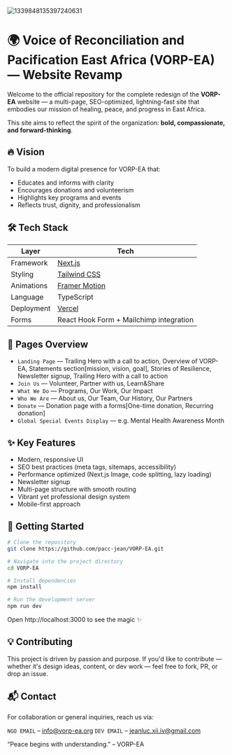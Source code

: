 ![1339848135397240631](https://github.com/user-attachments/assets/fe91fbed-16b3-48d0-b4d5-57db3a76fe48)
# 🌍 Voice of Reconciliation and Pacification East Africa (VORP-EA) — Website Revamp

Welcome to the official repository for the complete redesign of the **VORP-EA** website — a multi-page, SEO-optimized, lightning-fast site that embodies our mission of healing, peace, and progress in East Africa.

This site aims to reflect the spirit of the organization: **bold, compassionate, and forward-thinking**.

## 🔥 Vision

To build a modern digital presence for VORP-EA that:

- Educates and informs with clarity
- Encourages donations and volunteerism
- Highlights key programs and events
- Reflects trust, dignity, and professionalism

## 🛠️ Tech Stack

| Layer     | Tech                          |
|-----------|-------------------------------|
| Framework | [Next.js](https://nextjs.org) |
| Styling   | [Tailwind CSS](https://tailwindcss.com) |
| Animations | [Framer Motion](https://www.framer.com/motion/) |
| Language  | TypeScript                    |
| Deployment | [Vercel](https://vercel.com) |
| Forms     | React Hook Form + Mailchimp integration |

## 📄 Pages Overview

- `Landing Page` — Trailing Hero with a call to action, Overview of VORP-EA, Statements section[mission, vision, goal], Stories of Resilience, Newsletter signup, Trailing Hero with a call to action 
- `Join Us` — Volunteer, Partner with us, Learn&Share
- `What We Do` — Programs, Our Work, Our Impact
- `Who We Are` — About us, Our Team, Our History, Our Partners
- `Donate` — Donation page with a forms[One-time donation, Recurring donation]
- `Global Special Events Display` — e.g. Mental Health Awareness Month

## ✨ Key Features

- Modern, responsive UI
- SEO best practices (meta tags, sitemaps, accessibility)
- Performance optimized (Next.js Image, code splitting, lazy loading)
- Newsletter signup
- Multi-page structure with smooth routing
- Vibrant yet professional design system
- Mobile-first approach

## 🚀 Getting Started

```bash
# Clone the repository
git clone https://github.com/pacc-jean/VORP-EA.git

# Navigate into the project directory
cd VORP-EA

# Install dependencies
npm install

# Run the development server
npm run dev
```
Open http://localhost:3000 to see the magic ✨

## 💡 Contributing
This project is driven by passion and purpose. If you'd like to contribute — whether it's design ideas, content, or dev work — feel free to fork, PR, or drop an issue.

## 📬 Contact
For collaboration or general inquiries, reach us via:

`NGO EMAIL` – info@vorp-ea.org
`DEV EMAIL` – jeanluc.xii.iv@gmail.com

“Peace begins with understanding.” – VORP-EA
